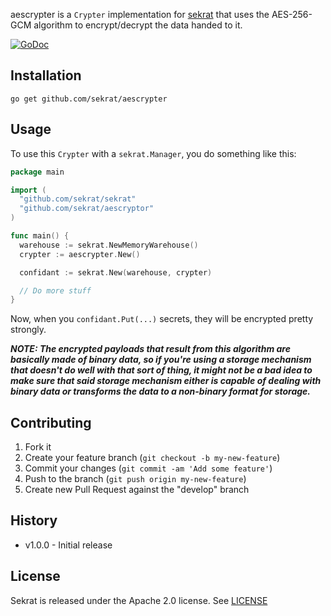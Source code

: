 aescrypter is a `Crypter` implementation for [sekrat](https://github.com/sekrat/sekrat) that uses the AES-256-GCM algorithm to encrypt/decrypt the data handed to it.

[![GoDoc](https://godoc.org/github.com/sekrat/aescrypter?status.svg)](https://godoc.org/github.com/sekrat/aescrypter)

## Installation ##

```
go get github.com/sekrat/aescrypter
```

## Usage ##

To use this `Crypter` with a `sekrat.Manager`, you do something like this:

```go
package main

import (
  "github.com/sekrat/sekrat"
  "github.com/sekrat/aescryptor"
)

func main() {
  warehouse := sekrat.NewMemoryWarehouse()
  crypter := aescrypter.New()

  confidant := sekrat.New(warehouse, crypter)

  // Do more stuff
}
```

Now, when you `confidant.Put(...)` secrets, they will be encrypted pretty strongly.

***NOTE: The encrypted payloads that result from this algorithm are basically made of binary data, so if you're using a storage mechanism that doesn't do well with that sort of thing, it might not be a bad idea to make sure that said storage mechanism either is capable of dealing with binary data or transforms the data to a non-binary format for storage.***

## Contributing ##

1. Fork it
2. Create your feature branch (`git checkout -b my-new-feature`)
3. Commit your changes (`git commit -am 'Add some feature'`)
4. Push to the branch (`git push origin my-new-feature`)
5. Create new Pull Request against the "develop" branch

## History ##

* v1.0.0 - Initial release

## License ##

Sekrat is released under the Apache 2.0 license. See [LICENSE](https://github.com/sekrat/sekrat/blob/master/LICSENSE)
